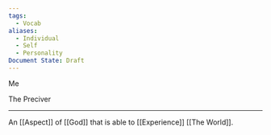 ```yaml
---
tags:
  - Vocab
aliases:
  - Individual
  - Self
  - Personality
Document State: Draft
---
```

Me

The Preciver
- - -
An [[Aspect]] of [[God]] that is able to [[Experience]] [[The World]].
